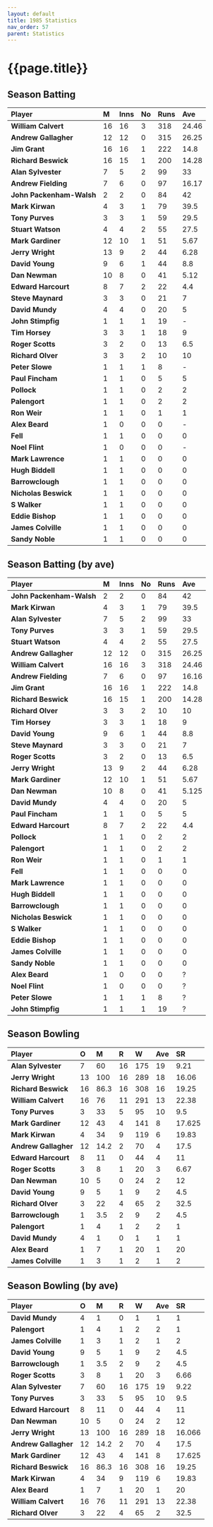```yaml
---
layout: default
title: 1985 Statistics
nav_order: 57
parent: Statistics
---
```


# {{page.title}}

## Season Batting

| Player | M | Inns | No | Runs | Ave |
|:---|:---|:---|:---|:---|:---|
| **William Calvert** | 16 | 16 | 3 | 318 | 24.46 |
| **Andrew Gallagher** | 12 | 12 | 0 | 315 | 26.25 |
| **Jim Grant** | 16 | 16 | 1 | 222 | 14.8 |
| **Richard Beswick** | 16 | 15 | 1 | 200 | 14.28 |
| **Alan Sylvester** | 7 | 5 | 2 | 99 | 33 |
| **Andrew Fielding** | 7 | 6 | 0 | 97 | 16.17 |
| **John Packenham-Walsh** | 2 | 2 | 0 | 84 | 42 |
| **Mark Kirwan** | 4 | 3 | 1 | 79 | 39.5 |
| **Tony Purves** | 3 | 3 | 1 | 59 | 29.5 |
| **Stuart Watson** | 4 | 4 | 2 | 55 | 27.5 |
| **Mark Gardiner** | 12 | 10 | 1 | 51 | 5.67 |
| **Jerry Wright** | 13 | 9 | 2 | 44 | 6.28 |
| **David Young** | 9 | 6 | 1 | 44 | 8.8 |
| **Dan Newman** | 10 | 8 | 0 | 41 | 5.12 |
| **Edward Harcourt** | 8 | 7 | 2 | 22 | 4.4 |
| **Steve Maynard** | 3 | 3 | 0 | 21 | 7 |
| **David Mundy** | 4 | 4 | 0 | 20 | 5 |
| **John Stimpfig** | 1 | 1 | 1 | 19 | - |
| **Tim Horsey** | 3 | 3 | 1 | 18 | 9 |
| **Roger Scotts** | 3 | 2 | 0 | 13 | 6.5 |
| **Richard Olver** | 3 | 3 | 2 | 10 | 10 |
| **Peter Slowe** | 1 | 1 | 1 | 8 | - |
| **Paul Fincham** | 1 | 1 | 0 | 5 | 5 |
| **Pollock** | 1 | 1 | 0 | 2 | 2 |
| **Palengort** | 1 | 1 | 0 | 2 | 2 |
| **Ron Weir** | 1 | 1 | 0 | 1 | 1 |
| **Alex Beard** | 1 | 0 | 0 | 0 | - |
| **Fell** | 1 | 1 | 0 | 0 | 0 |
| **Noel Flint** | 1 | 0 | 0 | 0 | - |
| **Mark Lawrence** | 1 | 1 | 0 | 0 | 0 |
| **Hugh Biddell** | 1 | 1 | 0 | 0 | 0 |
| **Barrowclough** | 1 | 1 | 0 | 0 | 0 |
| **Nicholas Beswick** | 1 | 1 | 0 | 0 | 0 |
| **S Walker** | 1 | 1 | 0 | 0 | 0 |
| **Eddie Bishop** | 1 | 1 | 0 | 0 | 0 |
| **James Colville** | 1 | 1 | 0 | 0 | 0 |
| **Sandy Noble** | 1 | 1 | 0 | 0 | 0 |

## Season Batting (by ave)

| Player | M | Inns | No | Runs | Ave |
|:---|:---|:---|:---|:---|:---|
| **John Packenham-Walsh** | 2 | 2 | 0 | 84 | 42 |
| **Mark Kirwan** | 4 | 3 | 1 | 79 | 39.5 |
| **Alan Sylvester** | 7 | 5 | 2 | 99 | 33 |
| **Tony Purves** | 3 | 3 | 1 | 59 | 29.5 |
| **Stuart Watson** | 4 | 4 | 2 | 55 | 27.5 |
| **Andrew Gallagher** | 12 | 12 | 0 | 315 | 26.25 |
| **William Calvert** | 16 | 16 | 3 | 318 | 24.46 |
| **Andrew Fielding** | 7 | 6 | 0 | 97 | 16.16 |
| **Jim Grant** | 16 | 16 | 1 | 222 | 14.8 |
| **Richard Beswick** | 16 | 15 | 1 | 200 | 14.28 |
| **Richard Olver** | 3 | 3 | 2 | 10 | 10 |
| **Tim Horsey** | 3 | 3 | 1 | 18 | 9 |
| **David Young** | 9 | 6 | 1 | 44 | 8.8 |
| **Steve Maynard** | 3 | 3 | 0 | 21 | 7 |
| **Roger Scotts** | 3 | 2 | 0 | 13 | 6.5 |
| **Jerry Wright** | 13 | 9 | 2 | 44 | 6.28 |
| **Mark Gardiner** | 12 | 10 | 1 | 51 | 5.67 |
| **Dan Newman** | 10 | 8 | 0 | 41 | 5.125 |
| **David Mundy** | 4 | 4 | 0 | 20 | 5 |
| **Paul Fincham** | 1 | 1 | 0 | 5 | 5 |
| **Edward Harcourt** | 8 | 7 | 2 | 22 | 4.4 |
| **Pollock** | 1 | 1 | 0 | 2 | 2 |
| **Palengort** | 1 | 1 | 0 | 2 | 2 |
| **Ron Weir** | 1 | 1 | 0 | 1 | 1 |
| **Fell** | 1 | 1 | 0 | 0 | 0 |
| **Mark Lawrence** | 1 | 1 | 0 | 0 | 0 |
| **Hugh Biddell** | 1 | 1 | 0 | 0 | 0 |
| **Barrowclough** | 1 | 1 | 0 | 0 | 0 |
| **Nicholas Beswick** | 1 | 1 | 0 | 0 | 0 |
| **S Walker** | 1 | 1 | 0 | 0 | 0 |
| **Eddie Bishop** | 1 | 1 | 0 | 0 | 0 |
| **James Colville** | 1 | 1 | 0 | 0 | 0 |
| **Sandy Noble** | 1 | 1 | 0 | 0 | 0 |
| **Alex Beard** | 1 | 0 | 0 | 0 | ? |
| **Noel Flint** | 1 | 0 | 0 | 0 | ? |
| **Peter Slowe** | 1 | 1 | 1 | 8 | ? |
| **John Stimpfig** | 1 | 1 | 1 | 19 | ? |

## Season Bowling

| Player | O | M | R | W | Ave | SR |
|:---|:---|:---|:---|:---|:---|:---|
| **Alan Sylvester** | 7 | 60 | 16 | 175 | 19 | 9.21 | 18.95 |
| **Jerry Wright** | 13 | 100 | 16 | 289 | 18 | 16.06 | 33.33 |
| **Richard Beswick** | 16 | 86.3 | 16 | 308 | 16 | 19.25 | 32.36 |
| **William Calvert** | 16 | 76 | 11 | 291 | 13 | 22.38 | 35.08 |
| **Tony Purves** | 3 | 33 | 5 | 95 | 10 | 9.5 | 19.8 |
| **Mark Gardiner** | 12 | 43 | 4 | 141 | 8 | 17.625 | 32.25 |
| **Mark Kirwan** | 4 | 34 | 9 | 119 | 6 | 19.83 | 34 |
| **Andrew Gallagher** | 12 | 14.2 | 2 | 70 | 4 | 17.5 | 21.3 |
| **Edward Harcourt** | 8 | 11 | 0 | 44 | 4 | 11 | 16.5 |
| **Roger Scotts** | 3 | 8 | 1 | 20 | 3 | 6.67 | 16 |
| **Dan Newman** | 10 | 5 | 0 | 24 | 2 | 12 | 15 |
| **David Young** | 9 | 5 | 1 | 9 | 2 | 4.5 | 15 |
| **Richard Olver** | 3 | 22 | 4 | 65 | 2 | 32.5 | 66 |
| **Barrowclough** | 1 | 3.5 | 2 | 9 | 2 | 4.5 | 10.5 |
| **Palengort** | 1 | 4 | 1 | 2 | 2 | 1 | 12 |
| **David Mundy** | 4 | 1 | 0 | 1 | 1 | 1 | 6 |
| **Alex Beard** | 1 | 7 | 1 | 20 | 1 | 20 | 42 |
| **James Colville** | 1 | 3 | 1 | 2 | 1 | 2 | 18 |

## Season Bowling (by ave)

| Player | O | M | R | W | Ave | SR |
|:---|:---|:---|:---|:---|:---|:---|
| **David Mundy** | 4 | 1 | 0 | 1 | 1 | 1 | 6 |
| **Palengort** | 1 | 4 | 1 | 2 | 2 | 1 | 12 |
| **James Colville** | 1 | 3 | 1 | 2 | 1 | 2 | 18 |
| **David Young** | 9 | 5 | 1 | 9 | 2 | 4.5 | 15 |
| **Barrowclough** | 1 | 3.5 | 2 | 9 | 2 | 4.5 | 10.5 |
| **Roger Scotts** | 3 | 8 | 1 | 20 | 3 | 6.66 | 16 |
| **Alan Sylvester** | 7 | 60 | 16 | 175 | 19 | 9.22 | 18.98 |
| **Tony Purves** | 3 | 33 | 5 | 95 | 10 | 9.5 | 19.8 |
| **Edward Harcourt** | 8 | 11 | 0 | 44 | 4 | 11 | 16.5 |
| **Dan Newman** | 10 | 5 | 0 | 24 | 2 | 12 | 15 |
| **Jerry Wright** | 13 | 100 | 16 | 289 | 18 | 16.066 | 33.33 |
| **Andrew Gallagher** | 12 | 14.2 | 2 | 70 | 4 | 17.5 | 21.3 |
| **Mark Gardiner** | 12 | 43 | 4 | 141 | 8 | 17.625 | 32.25 |
| **Richard Beswick** | 16 | 86.3 | 16 | 308 | 16 | 19.25 | 32.3625 |
| **Mark Kirwan** | 4 | 34 | 9 | 119 | 6 | 19.83 | 34 |
| **Alex Beard** | 1 | 7 | 1 | 20 | 1 | 20 | 42 |
| **William Calvert** | 16 | 76 | 11 | 291 | 13 | 22.38 | 35.07 |
| **Richard Olver** | 3 | 22 | 4 | 65 | 2 | 32.5 | 66 |

